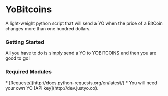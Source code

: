 <h1>YoBitcoins</h1>
	A light-weight python script that will send a YO when the price of a BitCoin changes more than one hundred dollars.
<h3>Getting Started</h3>
	All you have to do is simply send a YO to YOBITCOINS and then you are good to go!
<h3>Required Modules</h3>
* [Requests](http://docs.python-requests.org/en/latest/)
* You will need your own YO [API key](http://dev.justyo.co).
